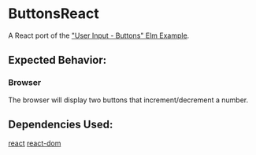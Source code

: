 # ButtonsReact

A React port of the ["User Input - Buttons" Elm Example](https://elm-lang.org/examples/buttons).

## Expected Behavior:

### Browser

The browser will display two buttons that increment/decrement a number.

## Dependencies Used:

[react](https://www.npmjs.com/package/react)
[react-dom](https://www.npmjs.com/package/react-dom)
